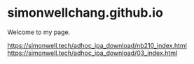 # simonwellchang.github.io
Welcome to my page.

https://simonwell.tech/adhoc_ipa_download/nb210_index.html
https://simonwell.tech/adhoc_ipa_download/03_index.html
